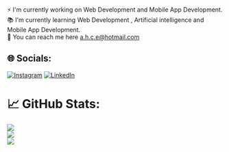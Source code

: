 
⚡️ I'm currently working on Web Development and Mobile App Development.<br>📚 I'm currently learning Web Development , Artificial intelligence and Mobile App Development.<br>📩 You can reach me here a.h.c.e@hotmail.com  
## 🌐 Socials:
[![Instagram](https://img.shields.io/badge/Instagram-%23E4405F.svg?logo=Instagram&logoColor=white)](https://instagram.com/_ahmtcyln) [![LinkedIn](https://img.shields.io/badge/LinkedIn-%230077B5.svg?logo=linkedin&logoColor=white)](https://linkedin.com/in/ahmtcyln) 

# 📈 GitHub Stats:
![](https://github-readme-stats.vercel.app/api?username=ahmtcylnn&theme=onedark&hide_border=false&include_all_commits=true&count_private=true)<br/>
![](https://github-readme-streak-stats.herokuapp.com/?user=ahmtcylnn&theme=onedark&hide_border=false)<br/>
![](https://github-readme-stats.vercel.app/api/top-langs/?username=ahmtcylnn&theme=onedark&hide_border=false&include_all_commits=true&count_private=true&layout=compact)


<!-- Proudly created with GPRM ( https://gprm.itsvg.in ) -->
